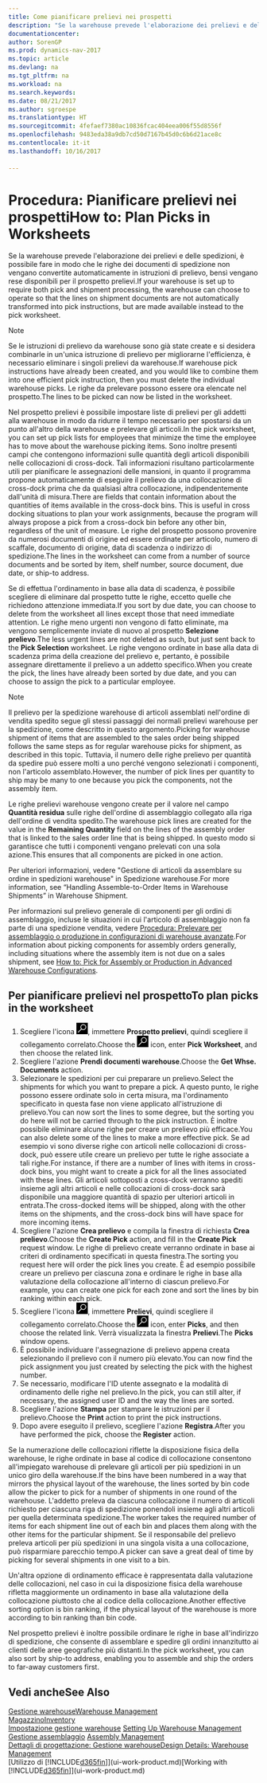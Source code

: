 ```yaml
---
title: Come pianificare prelievi nei prospetti
description: "Se la warehouse prevede l'elaborazione dei prelievi e delle spedizioni, è possibile fare in modo che le righe dei documenti di spedizione non vengano convertite automaticamente in istruzioni di prelievo, bensì vengano rese disponibili per il prospetto prelievi."
documentationcenter: 
author: SorenGP
ms.prod: dynamics-nav-2017
ms.topic: article
ms.devlang: na
ms.tgt_pltfrm: na
ms.workload: na
ms.search.keywords: 
ms.date: 08/21/2017
ms.author: sgroespe
ms.translationtype: HT
ms.sourcegitcommit: 4fefaef7380ac10836fcac404eea006f55d8556f
ms.openlocfilehash: 9483eda38a9db7cd50d7167b45d0c6b6d21ace8c
ms.contentlocale: it-it
ms.lasthandoff: 10/16/2017

---
```

# <a name="how-to-plan-picks-in-worksheets"></a><span data-ttu-id="d483c-103">Procedura: Pianificare prelievi nei prospetti</span><span class="sxs-lookup"><span data-stu-id="d483c-103">How to: Plan Picks in Worksheets</span></span>
<span data-ttu-id="d483c-104">Se la warehouse prevede l'elaborazione dei prelievi e delle spedizioni, è possibile fare in modo che le righe dei documenti di spedizione non vengano convertite automaticamente in istruzioni di prelievo, bensì vengano rese disponibili per il prospetto prelievi.</span><span class="sxs-lookup"><span data-stu-id="d483c-104">If your warehouse is set up to require both pick and shipment processing, the warehouse can choose to operate so that the lines on shipment documents are not automatically transformed into pick instructions, but are made available instead to the pick worksheet.</span></span>  

> [!NOTE]  
>  <span data-ttu-id="d483c-105">Se le istruzioni di prelievo da warehouse sono già state create e si desidera combinarle in un'unica istruzione di prelievo per migliorarne l'efficienza, è necessario eliminare i singoli prelievi da warehouse.</span><span class="sxs-lookup"><span data-stu-id="d483c-105">If warehouse pick instructions have already been created, and you would like to combine them into one efficient pick instruction, then you must delete the individual warehouse picks.</span></span> <span data-ttu-id="d483c-106">Le righe da prelevare possono essere ora elencate nel prospetto.</span><span class="sxs-lookup"><span data-stu-id="d483c-106">The lines to be picked can now be listed in the worksheet.</span></span>  

<span data-ttu-id="d483c-107">Nel prospetto prelievi è possibile impostare liste di prelievi per gli addetti alla warehouse in modo da ridurre il tempo necessario per spostarsi da un punto all'altro della warehouse e prelevare gli articoli.</span><span class="sxs-lookup"><span data-stu-id="d483c-107">In the pick worksheet, you can set up pick lists for employees that minimize the time the employee has to move about the warehouse picking items.</span></span> <span data-ttu-id="d483c-108">Sono inoltre presenti campi che contengono informazioni sulle quantità degli articoli disponibili nelle collocazioni di cross-dock. Tali informazioni risultano particolarmente utili per pianificare le assegnazioni delle mansioni, in quanto il programma propone automaticamente di eseguire il prelievo da una collocazione di cross-dock prima che da qualsiasi altra collocazione, indipendentemente dall'unità di misura.</span><span class="sxs-lookup"><span data-stu-id="d483c-108">There are fields that contain information about the quantities of items available in the cross-dock bins. This is useful in cross docking situations to plan your work assignments, because the program will always propose a pick from a cross-dock bin before any other bin, regardless of the unit of measure.</span></span> <span data-ttu-id="d483c-109">Le righe del prospetto possono provenire da numerosi documenti di origine ed essere ordinate per articolo, numero di scaffale, documento di origine, data di scadenza o indirizzo di spedizione.</span><span class="sxs-lookup"><span data-stu-id="d483c-109">The lines in the worksheet can come from a number of source documents and be sorted by item, shelf number, source document, due date, or ship-to address.</span></span>  

<span data-ttu-id="d483c-110">Se di effettua l'ordinamento in base alla data di scadenza, è possibile scegliere di eliminare dal prospetto tutte le righe, eccetto quelle che richiedono attenzione immediata.</span><span class="sxs-lookup"><span data-stu-id="d483c-110">If you sort by due date, you can choose to delete from the worksheet all lines except those that need immediate attention.</span></span> <span data-ttu-id="d483c-111">Le righe meno urgenti non vengono di fatto eliminate, ma vengono semplicemente inviate di nuovo al prospetto **Selezione prelievo**.</span><span class="sxs-lookup"><span data-stu-id="d483c-111">The less urgent lines are not deleted as such, but just sent back to the **Pick Selection** worksheet.</span></span> <span data-ttu-id="d483c-112">Le righe vengono ordinate in base alla data di scadenza prima della creazione del prelievo e, pertanto, è possibile assegnare direttamente il prelievo a un addetto specifico.</span><span class="sxs-lookup"><span data-stu-id="d483c-112">When you create the pick, the lines have already been sorted by due date, and you can choose to assign the pick to a particular employee.</span></span>  

> [!NOTE]  
>  <span data-ttu-id="d483c-113">Il prelievo per la spedizione warehouse di articoli assemblati nell'ordine di vendita spedito segue gli stessi passaggi dei normali prelievi warehouse per la spedizione, come descritto in questo argomento.</span><span class="sxs-lookup"><span data-stu-id="d483c-113">Picking for warehouse shipment of items that are assembled to the sales order being shipped follows the same steps as for regular warehouse picks for shipment, as described in this topic.</span></span> <span data-ttu-id="d483c-114">Tuttavia, il numero delle righe prelievo per quantità da spedire può essere molti a uno perché vengono selezionati i componenti, non l'articolo assemblato.</span><span class="sxs-lookup"><span data-stu-id="d483c-114">However, the number of pick lines per quantity to ship may be many to one because you pick the components, not the assembly item.</span></span>  
>   
>  <span data-ttu-id="d483c-115">Le righe prelievi warehouse vengono create per il valore nel campo **Quantità residua** sulle righe dell'ordine di assemblaggio collegato alla riga dell'ordine di vendita spedito.</span><span class="sxs-lookup"><span data-stu-id="d483c-115">The warehouse pick lines are created for the value in the **Remaining Quantity** field on the lines of the assembly order that is linked to the sales order line that is being shipped.</span></span> <span data-ttu-id="d483c-116">In questo modo si garantisce che tutti i componenti vengano prelevati con una sola azione.</span><span class="sxs-lookup"><span data-stu-id="d483c-116">This ensures that all components are picked in one action.</span></span>  
>   
>  <span data-ttu-id="d483c-117">Per ulteriori informazioni, vedere "Gestione di articoli da assemblare su ordine in spedizioni warehouse" in Spedizione warehouse.</span><span class="sxs-lookup"><span data-stu-id="d483c-117">For more information, see “Handling Assemble-to-Order Items in Warehouse Shipments” in Warehouse Shipment.</span></span>  
>   
>  <span data-ttu-id="d483c-118">Per informazioni sul prelievo generale di componenti per gli ordini di assemblaggio, incluse le situazioni in cui l'articolo di assemblaggio non fa parte di una spedizione vendita, vedere [Procedura: Prelevare per assemblaggio o produzione in configurazioni di warehouse avanzate](warehouse-how-to-pick-for-internal-operations-in-advanced-warehousing.md).</span><span class="sxs-lookup"><span data-stu-id="d483c-118">For information about picking components for assembly orders generally, including situations where the assembly item is not due on a sales shipment, see [How to: Pick for Assembly or Production in Advanced Warehouse Configurations](warehouse-how-to-pick-for-internal-operations-in-advanced-warehousing.md).</span></span>  

## <a name="to-plan-picks-in-the-worksheet"></a><span data-ttu-id="d483c-119">Per pianificare prelievi nel prospetto</span><span class="sxs-lookup"><span data-stu-id="d483c-119">To plan picks in the worksheet</span></span>  
1.  <span data-ttu-id="d483c-120">Scegliere l'icona ![Cerca pagina o report](media/ui-search/search_small.png "Cerca pagina o report"), immettere **Prospetto prelievi**, quindi scegliere il collegamento correlato.</span><span class="sxs-lookup"><span data-stu-id="d483c-120">Choose the ![Search for Page or Report](media/ui-search/search_small.png "Search for Page or Report icon") icon, enter **Pick Worksheet**, and then choose the related link.</span></span>  
2.  <span data-ttu-id="d483c-121">Scegliere l'azione **Prendi documenti warehouse**.</span><span class="sxs-lookup"><span data-stu-id="d483c-121">Choose the **Get Whse. Documents** action.</span></span>  
3.  <span data-ttu-id="d483c-122">Selezionare le spedizioni per cui preparare un prelievo.</span><span class="sxs-lookup"><span data-stu-id="d483c-122">Select the shipments for which you want to prepare a pick.</span></span> <span data-ttu-id="d483c-123">A questo punto, le righe possono essere ordinate solo in certa misura, ma l'ordinamento specificato in questa fase non viene applicato all'istruzione di prelievo.</span><span class="sxs-lookup"><span data-stu-id="d483c-123">You can now sort the lines to some degree, but the sorting you do here will not be carried through to the pick instruction.</span></span> <span data-ttu-id="d483c-124">È inoltre possibile eliminare alcune righe per creare un prelievo più efficace.</span><span class="sxs-lookup"><span data-stu-id="d483c-124">You can also delete some of the lines to make a more effective pick.</span></span> <span data-ttu-id="d483c-125">Se ad esempio vi sono diverse righe con articoli nelle collocazioni di cross-dock, può essere utile creare un prelievo per tutte le righe associate a tali righe.</span><span class="sxs-lookup"><span data-stu-id="d483c-125">For instance, if there are a number of lines with items in cross-dock bins, you might want to create a pick for all the lines associated with these lines.</span></span> <span data-ttu-id="d483c-126">Gli articoli sottoposti a cross-dock verranno spediti insieme agli altri articoli e nelle collocazioni di cross-dock sarà disponibile una maggiore quantità di spazio per ulteriori articoli in entrata.</span><span class="sxs-lookup"><span data-stu-id="d483c-126">The cross-docked items will be shipped, along with the other items on the shipments, and the cross-dock bins will have space for more incoming items.</span></span>  
4.  <span data-ttu-id="d483c-127">Scegliere l'azione **Crea prelievo** e compila la finestra di richiesta **Crea prelievo**.</span><span class="sxs-lookup"><span data-stu-id="d483c-127">Choose the **Create Pick** action, and fill in the **Create Pick** request window.</span></span> <span data-ttu-id="d483c-128">Le righe di prelievo create verranno ordinate in base ai criteri di ordinamento specificati in questa finestra.</span><span class="sxs-lookup"><span data-stu-id="d483c-128">The sorting you request here will order the pick lines you create.</span></span> <span data-ttu-id="d483c-129">È ad esempio possibile creare un prelievo per ciascuna zona e ordinare le righe in base alla valutazione della collocazione all'interno di ciascun prelievo.</span><span class="sxs-lookup"><span data-stu-id="d483c-129">For example, you can create one pick for each zone and sort the lines by bin ranking within each pick.</span></span>  
5.  <span data-ttu-id="d483c-130">Scegliere l'icona ![Cerca pagina o report](media/ui-search/search_small.png "Cerca pagina o report"), immettere **Prelievi**, quindi scegliere il collegamento correlato.</span><span class="sxs-lookup"><span data-stu-id="d483c-130">Choose the ![Search for Page or Report](media/ui-search/search_small.png "Search for Page or Report icon") icon, enter **Picks**, and then choose the related link.</span></span> <span data-ttu-id="d483c-131">Verrà visualizzata la finestra **Prelievi**.</span><span class="sxs-lookup"><span data-stu-id="d483c-131">The **Picks** window opens.</span></span>  
6.  <span data-ttu-id="d483c-132">È possibile individuare l'assegnazione di prelievo appena creata selezionando il prelievo con il numero più elevato.</span><span class="sxs-lookup"><span data-stu-id="d483c-132">You can now find the pick assignment you just created by selecting the pick with the highest number.</span></span>  
7.  <span data-ttu-id="d483c-133">Se necessario, modificare l'ID utente assegnato e la modalità di ordinamento delle righe nel prelievo.</span><span class="sxs-lookup"><span data-stu-id="d483c-133">In the pick, you can still alter, if necessary, the assigned user ID and the way the lines are sorted.</span></span>  
8.  <span data-ttu-id="d483c-134">Scegliere l'azione **Stampa** per stampare le istruzioni per il prelievo.</span><span class="sxs-lookup"><span data-stu-id="d483c-134">Choose the **Print** action to print the pick instructions.</span></span>  
9. <span data-ttu-id="d483c-135">Dopo avere eseguito il prelievo, scegliere l'azione **Registra**.</span><span class="sxs-lookup"><span data-stu-id="d483c-135">After you have performed the pick, choose the **Register** action.</span></span>  

<span data-ttu-id="d483c-136">Se la numerazione delle collocazioni riflette la disposizione fisica della warehouse, le righe ordinate in base al codice di collocazione consentono all'impiegato warehouse di prelevare gli articoli per più spedizioni in un unico giro della warehouse.</span><span class="sxs-lookup"><span data-stu-id="d483c-136">If the bins have been numbered in a way that mirrors the physical layout of the warehouse, the lines sorted by bin code allow the picker to pick for a number of shipments in one round of the warehouse.</span></span> <span data-ttu-id="d483c-137">L'addetto preleva da ciascuna collocazione il numero di articoli richiesto per ciascuna riga di spedizione ponendoli insieme agli altri articoli per quella determinata spedizione.</span><span class="sxs-lookup"><span data-stu-id="d483c-137">The worker takes the required number of items for each shipment line out of each bin and places them along with the other items for the particular shipment.</span></span> <span data-ttu-id="d483c-138">Se il responsabile del prelievo preleva articoli per più spedizioni in una singola visita a una collocazione, può risparmiare parecchio tempo.</span><span class="sxs-lookup"><span data-stu-id="d483c-138">A picker can save a great deal of time by picking for several shipments in one visit to a bin.</span></span>  

<span data-ttu-id="d483c-139">Un'altra opzione di ordinamento efficace è rappresentata dalla valutazione delle collocazioni, nel caso in cui la disposizione fisica della warehouse rifletta maggiormente un ordinamento in base alla valutazione della collocazione piuttosto che al codice della collocazione.</span><span class="sxs-lookup"><span data-stu-id="d483c-139">Another effective sorting option is bin ranking, if the physical layout of the warehouse is more according to bin ranking than bin code.</span></span>  

<span data-ttu-id="d483c-140">Nel prospetto prelievi è inoltre possibile ordinare le righe in base all'indirizzo di spedizione, che consente di assemblare e spedire gli ordini innanzitutto ai clienti delle aree geografiche più distanti.</span><span class="sxs-lookup"><span data-stu-id="d483c-140">In the pick worksheet, you can also sort by ship-to address, enabling you to assemble and ship the orders to far-away customers first.</span></span>  

## <a name="see-also"></a><span data-ttu-id="d483c-141">Vedi anche</span><span class="sxs-lookup"><span data-stu-id="d483c-141">See Also</span></span>
[<span data-ttu-id="d483c-142">Gestione warehouse</span><span class="sxs-lookup"><span data-stu-id="d483c-142">Warehouse Management</span></span>](warehouse-manage-warehouse.md)  
[<span data-ttu-id="d483c-143">Magazzino</span><span class="sxs-lookup"><span data-stu-id="d483c-143">Inventory</span></span>](inventory-manage-inventory.md)  
<span data-ttu-id="d483c-144">[Impostazione gestione warehouse](warehouse-setup-warehouse.md)   </span><span class="sxs-lookup"><span data-stu-id="d483c-144">[Setting Up Warehouse Management](warehouse-setup-warehouse.md)   </span></span>  
<span data-ttu-id="d483c-145">[Gestione assemblaggio](assembly-assemble-items.md)  </span><span class="sxs-lookup"><span data-stu-id="d483c-145">[Assembly Management](assembly-assemble-items.md)  </span></span>  
[<span data-ttu-id="d483c-146">Dettagli di progettazione: Gestione warehouse</span><span class="sxs-lookup"><span data-stu-id="d483c-146">Design Details: Warehouse Management</span></span>](design-details-warehouse-management.md)  
<span data-ttu-id="d483c-147">[Utilizzo di [!INCLUDE[d365fin](includes/d365fin_md.md)]](ui-work-product.md)</span><span class="sxs-lookup"><span data-stu-id="d483c-147">[Working with [!INCLUDE[d365fin](includes/d365fin_md.md)]](ui-work-product.md)</span></span>


